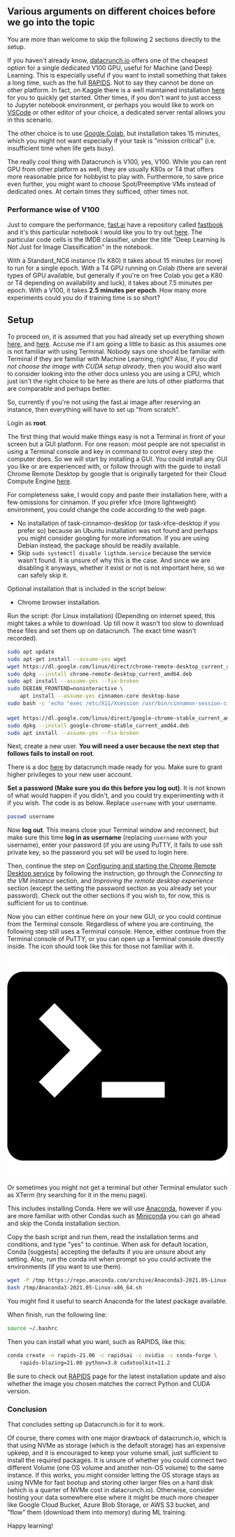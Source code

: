 ## Various arguments on different choices before we go into the topic
You are more than welcome to skip the following 2 sections directly to the setup. 

If you haven't already know, [datacrunch.io](https://datacrunch.io/) offers one of the cheapest option for a single dedicated V100 GPU,
useful for Machine (and Deep) Learning. This is especially useful if you want to install something that takes a long time, such as the
full [RAPIDS](https://rapids.ai/start.html). Not to say they cannot be done on other platform. In fact, on Kaggle there is a well
maintained installation [here](https://www.kaggle.com/cdeotte/rapids) for you to quickly get started. Other times, if you don't want
to just access to Jupyter notebook environment, or perhaps you would like to work on [VSCode](https://code.visualstudio.com/) or other 
editor of your choice, a dedicated server rental allows you in this scenario. 

The other choice is to use [Google Colab](https://colab.research.google.com/notebooks/intro.ipynb#recent=true), but installation takes 15
minutes, which you might not want especially if your task is "mission critical" (i.e. insufficient time when life gets busy). 

The really cool thing with Datacrunch is V100, yes, V100. While you can rent GPU from other platform as well, they are usually K80s or T4
that offers more reasonable price for hobbyist to play with. Furthermore, to save price even further, you might want to choose 
Spot/Preemptive VMs instead of dedicated ones. At certain times they sufficed, other times not. 

### Performance wise of V100

Just to compare the performance, [fast.ai](https://fast.ai/) have a repository called [fastbook](https://github.com/fastai/fastbook) 
and it's this particular notebook I would like you to try out [here](https://github.com/fastai/fastbook/blob/master/clean/01_intro.ipynb).
The particular code cells is the IMDB classifier, under the title "Deep Learning Is Not Just for Image Classification" in the 
notebook. 

With a Standard_NC6 instance (1x K80) it takes about 15 minutes (or more) to run for a single epoch. With a T4 GPU running on Colab
(there are several types of GPU available, but generally if you're on free Colab you get a K80 or T4 depending on availability and luck),
it takes about 7.5 minutes per epoch. With a V100, it takes **2.5 minutes per epoch**. How many more experiments could you do if 
training time is so short? 

## Setup
To proceed on, it is assumed that you had already set up everything shown [here](https://datacrunch.io/docs/creating-ssh-key/), and
[here](https://datacrunch.io/docs/connecting-via-ssh/). Accuse me if I am going a little to basic as this assumes one is not familiar with using Terminal. Nobody says one should be familiar with Terminal if they are familiar with Machine Learning, right? Also, if you *did not choose the image with CUDA setup already*, then you would also want to consider looking into the other docs unless you are using a CPU, which just isn't the right choice to be here as there are lots of other platforms that are comparable and perhaps better. 

So, currently if you're not using the fast.ai image after reserving an instance, then everything will have to set up "from scratch". 

Login as **root**. 

The first thing that would make things easy is not a Terminal in front of your screen but a GUI platform. For one reason: most people
are not specialist in using a Terminal console and key in command to control every step the computer does. So we will start by 
installing a GUI. You could install any GUI you like or are experienced with, or follow through with the guide to install
Chrome Remote Desktop by google that is originally targeted for their Cloud Compute Engine [here](https://cloud.google.com/architecture/chrome-desktop-remote-on-compute-engine). 

For completeness sake, I would copy and paste their installation here, with a few omissions for cinnamon. If you prefer xfce
(more lightweight) environment, you could change the code according to the web page. 
- No installation of task-cinnamon-desktop (or task-xfce-desktop if you prefer so) because an Ubuntu installation was not found and perhaps you might consider googling for more information. If you are using Debian instead, the package should be readily available. 
- Skip `sudo systemctl disable ligthdm.service` because the service wasn't found. It is unsure of why this is the case. And since we are disabling it anyways, whether it exist or not is not important here, so we can safely skip it. 

Optional installation that is included in the script below: 
- Chrome browser installation. 

Run the script: (for Linux installation) (Depending on internet speed, this might takes a while to download. Up till now it wasn't too slow to download these files and set them up on datacrunch. The exact time wasn't recorded). 
```bash
sudo apt update
sudo apt-get install --assume-yes wget
wget https://dl.google.com/linux/direct/chrome-remote-desktop_current_amd64.deb
sudo dpkg --install chrome-remote-desktop_current_amd64.deb
sudo apt install --assume-yes --fix-broken
sudo DEBIAN_FRONTEND=noninteractive \
    apt install --assume-yes cinnamon-core desktop-base
sudo bash -c 'echo "exec /etc/X11/Xsession /usr/bin/cinnamon-session-cinnamon2d" > /etc/chrome-remote-desktop-session'

wget https://dl.google.com/linux/direct/google-chrome-stable_current_amd64.deb
sudo dpkg --install google-chrome-stable_current_amd64.deb
sudo apt install --assume-yes --fix-broken
```

Next, create a new user. **You will need a user because the next step that follows fails to install on root**. 

There is a doc [here](https://datacrunch.io/docs/adding-a-new-user/) by datacrunch made ready for you. Make sure to grant higher
privileges to your new user account. 

**Set a password (Make sure you do this before you log out)**. It is not known of what would happen if you didn't, and you could 
try experimenting with it if you wish. The code is as below. Replace `username` with your username. 

```bash
passwd username
```

Now **log out**. This means close your Terminal window and reconnect, but make sure this time **log in as username** (replacing 
`username` with your username), enter your password (if you are using PuTTY, it fails to use ssh private key, so 
the password you set will be used to login here. 

Then, continue the step on [Configuring and starting the Chrome Remote Desktop service](https://cloud.google.com/architecture/chrome-desktop-remote-on-compute-engine#configuring_and_starting_the_chrome_remote_desktop_service) by following the instruction, go through the *Connecting to the VM instance* section, and *Improving the remote desktop experience* section (except the setting the password section as you already set your password). Check out the other sections if you wish to, for now, this is sufficient for us to continue.

Now you can either continue here on your new GUI, or you could continue from the Terminal console. Regardless of where you are continuing, the following step still uses a Terminal console. Hence, either continue from the Terminal console of PuTTY, or you can open up a Terminal console directly inside. The icon should look like this for those not familiar with it. 

![](/images/terminal_icon_131942.svg "terminal logo taken from https://icon-icons.com/icon/Terminal/131942")

Or sometimes you might not get a terminal but other Terminal emulator such as XTerm (try searching for it in the menu page). 

This includes installing Conda. Here we will use [Anaconda](https://www.anaconda.com/), however if you are more familiar with other Condas such as [Miniconda](https://docs.conda.io/en/latest/miniconda.html) you can go ahead and skip the Conda installation section. 

Copy the bash script and run them, read the installation terms and conditions, and type "yes" to continue. When ask for default
location, Conda [suggests] accepting the defaults if you are unsure about any setting. Also, run the conda init when prompt so you 
could activate the environments (if you want to use them). 
```bash
wget -P /tmp https://repo.anaconda.com/archive/Anaconda3-2021.05-Linux-x86_64.sh
bash /tmp/Anaconda3-2021.05-Linux-x86_64.sh
```

You might find it useful to search Anaconda for the latest package available. 

When finish, run the following line:
```bash
source ~/.bashrc
```

Then you can install what you want, such as RAPIDS, like this: 
```bash
conda create -n rapids-21.06 -c rapidsai -c nvidia -c conda-forge \
    rapids-blazing=21.06 python=3.8 cudatoolkit=11.2
```
Be sure to check out [RAPIDS](https://rapids.ai/start.html) page for the latest installation update and also whether the image
you chosen matches the correct Python and CUDA version. 

### Conclusion
That concludes setting up Datacrunch.io for it to work. 

Of course, there comes with one major drawback of datacrunch.io, which is that using NVMe as storage (which is the default storage) has an expensive upkeep, and it is encouraged to keep your volume small, just sufficient to install the required packages. It is unsure of whether you could connect two different Volume (one OS volume and another non-OS volume) to the same instance. If this works, you might consider letting the OS storage stays as using NVMe for fast bootup and storing other larger files on a hard disk (which is a quarter of NVMe cost in datacrunch.io). Otherwise, consider hosting your data somewhere else where it might be much more cheaper like Google Cloud Bucket, Azure Blob Storage, or AWS S3 bucket, and "flow" them (download them into memory) during ML training. 

Happy learning! 
